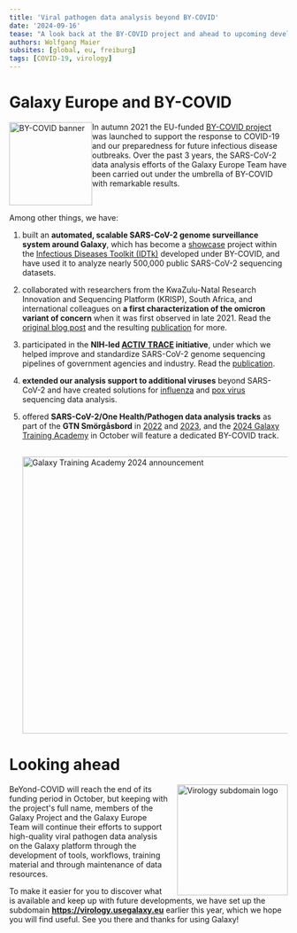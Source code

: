 ```yaml
---
title: 'Viral pathogen data analysis beyond BY-COVID'
date: '2024-09-16'
tease: "A look back at the BY-COVID project and ahead to upcoming developments"
authors: Wolfgang Maier
subsites: [global, eu, freiburg]
tags: [COVID-19, virology]
---
```

# Galaxy Europe and BY-COVID

<img style="float: left; width: 150px;" alt="BY-COVID banner" src="https://avatars.githubusercontent.com/by-covid?s=100" />

In autumn 2021 the EU-funded [BY-COVID project](https://by-covid.org/) was launched to support the response to COVID-19 and our preparedness for future infectious disease outbreaks. Over the past 3 years, the SARS-CoV-2 data analysis efforts of the Galaxy Europe Team have been carried out under the umbrella of BY-COVID with remarkable results.

<div style="clear: left;"></div>

Among other things, we have:

1. built an **automated, scalable SARS-CoV-2 genome surveillance system around Galaxy**, which has become a [showcase](https://www.infectious-diseases-toolkit.org/showcase/covid19-galaxy) project within the [Infectious Diseases Toolkit (IDTk)](https://www.infectious-diseases-toolkit.org/) developed under BY-COVID, and have used it to analyze nearly 500,000 public SARS-CoV-2 sequencing datasets.

2. collaborated with researchers from the KwaZulu-Natal Research Innovation and Sequencing Platform (KRISP), South Africa, and international colleagues on **a first characterization of the omicron variant of concern** when it was first observed in late 2021. Read the [original blog post](https://galaxyproject.org/news/2021-11-29-omicron-and-galaxy/) and the resulting [publication](https://doi.org/10.1093/molbev/msac061) for more.

3. participated in the **NIH-led [ACTIV TRACE](https://www.nih.gov/research-training/medical-research-initiatives/activ/tracking-resistance-coronavirus-evolution-trace) initiative**, under which we helped improve and standardize SARS-CoV-2 genome sequencing pipelines of government agencies and industry. Read the [publication](https://doi.org/10.3390/v16030430).

4. **extended our analysis support to additional viruses** beyond SARS-CoV-2 and have created solutions for [influenza](https://usegalaxy.eu/published/page?id=a04ab8d6ecb698fa) and [pox virus](https://usegalaxy.eu/published/page?id=9172077f52d9d49f) sequencing data analysis.

5. offered **SARS-CoV-2/One Health/Pathogen data analysis tracks** as part of the **GTN Smörgåsbord** in [2022](https://gallantries.github.io/video-library/events/smorgasbord2/tapas.html) and [2023](https://gallantries.github.io/video-library/events/smorgasbord3/), and the [2024 Galaxy Training Academy](https://training.galaxyproject.org/training-material/events/galaxy-academy-2024.html) in October will feature a dedicated BY-COVID track.

   <a href="https://training.galaxyproject.org/training-material/events/galaxy-academy-2024.html" target="_blank"><img style="width: 500px; margin-top: 1rem;" alt="Galaxy Training Academy 2024 announcement" src="./banner_gta_1000x300.png" /></a>

# Looking ahead

<a href="https://virology.usegalaxy.eu" target="_blank"><img style="float: right; width: 200px; margin-left: 1rem;" alt="Virology subdomain logo" src="https://usegalaxy-eu.github.io/assets/media/virologyeu_logo.png" /></a>


BeYond-COVID will reach the end of its funding period in October, but keeping with the project's full name, members of the Galaxy Project and the Galaxy Europe Team will continue their efforts to support high-quality viral pathogen data analysis on the Galaxy platform through the development of tools, workflows, training material and through maintenance of data resources.

To make it easier for you to discover what is available and keep up with future developments, we have set up the subdomain **https://virology.usegalaxy.eu** earlier this year, which we hope you will find useful. See you there and thanks for using Galaxy!


